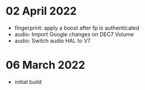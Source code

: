 # 02 April 2022

- fingerprint: apply a boost after fp is authenticated
- audio: Import Google changes on DEC7 Volume
- audio: Switch audio HAL to V7


# 06 March 2022

- initial build
